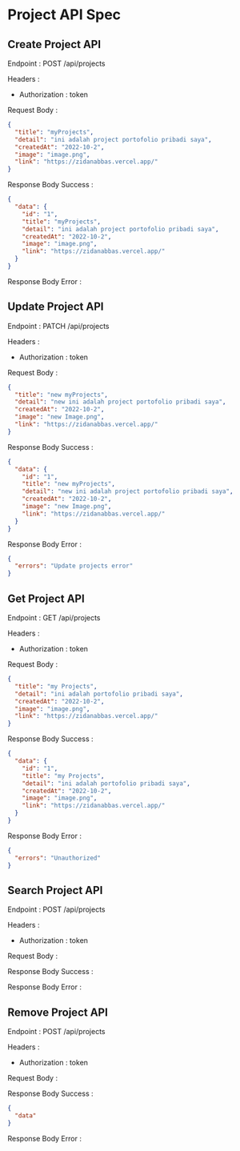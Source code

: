 # Project API Spec

## Create Project API

Endpoint : POST /api/projects

Headers :

- Authorization : token

Request Body :

```json
{
  "title": "myProjects",
  "detail": "ini adalah project portofolio pribadi saya",
  "createdAt": "2022-10-2",
  "image": "image.png",
  "link": "https://zidanabbas.vercel.app/"
}
```

Response Body Success :

```json
{
  "data": {
    "id": "1",
    "title": "myProjects",
    "detail": "ini adalah project portofolio pribadi saya",
    "createdAt": "2022-10-2",
    "image": "image.png",
    "link": "https://zidanabbas.vercel.app/"
  }
}
```

Response Body Error :

## Update Project API

Endpoint : PATCH /api/projects

Headers :

- Authorization : token

Request Body :

```json
{
  "title": "new myProjects",
  "detail": "new ini adalah project portofolio pribadi saya",
  "createdAt": "2022-10-2",
  "image": "new Image.png",
  "link": "https://zidanabbas.vercel.app/"
}
```

Response Body Success :

```json
{
  "data": {
    "id": "1",
    "title": "new myProjects",
    "detail": "new ini adalah project portofolio pribadi saya",
    "createdAt": "2022-10-2",
    "image": "new Image.png",
    "link": "https://zidanabbas.vercel.app/"
  }
}
```

Response Body Error :

```json
{
  "errors": "Update projects error"
}
```

## Get Project API

Endpoint : GET /api/projects

Headers :

- Authorization : token

Request Body :

```json
{
  "title": "my Projects",
  "detail": "ini adalah portofolio pribadi saya",
  "createdAt": "2022-10-2",
  "image": "image.png",
  "link": "https://zidanabbas.vercel.app/"
}
```

Response Body Success :

```json
{
  "data": {
    "id": "1",
    "title": "my Projects",
    "detail": "ini adalah portofolio pribadi saya",
    "createdAt": "2022-10-2",
    "image": "image.png",
    "link": "https://zidanabbas.vercel.app/"
  }
}
```

Response Body Error :

```json
{
  "errors": "Unauthorized"
}
```

## Search Project API

Endpoint : POST /api/projects

Headers :

- Authorization : token

Request Body :

Response Body Success :

Response Body Error :

## Remove Project API

Endpoint : POST /api/projects

Headers :

- Authorization : token

Request Body :

Response Body Success :

```json
{
  "data"
}
```

Response Body Error :

```

```
